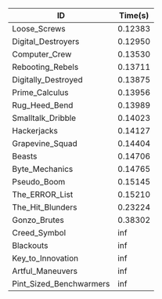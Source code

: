 |ID|Time(s)|
|-|-|
|Loose_Screws|0.12383|
|Digital_Destroyers|0.12950|
|Computer_Crew|0.13530|
|Rebooting_Rebels|0.13711|
|Digitally_Destroyed|0.13875|
|Prime_Calculus|0.13956|
|Rug_Heed_Bend|0.13989|
|Smalltalk_Dribble|0.14023|
|Hackerjacks|0.14127|
|Grapevine_Squad|0.14404|
|Beasts|0.14706|
|Byte_Mechanics|0.14765|
|Pseudo_Boom|0.15145|
|The_ERROR_List|0.15210|
|The_Hit_Blunders|0.23224|
|Gonzo_Brutes|0.38302|
|Creed_Symbol|inf|
|Blackouts|inf|
|Key_to_Innovation|inf|
|Artful_Maneuvers|inf|
|Pint_Sized_Benchwarmers|inf|
